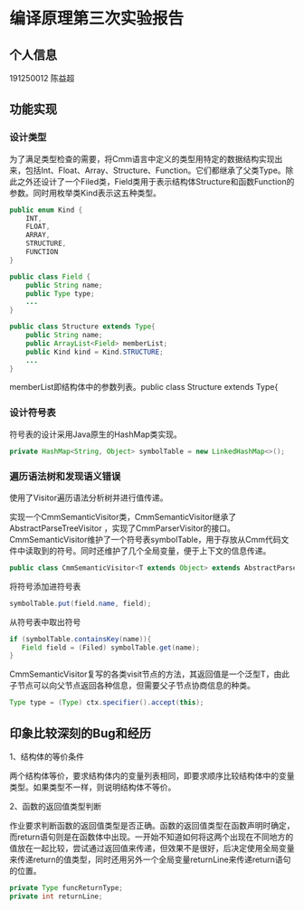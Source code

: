 # 编译原理第三次实验报告

## 个人信息

191250012 陈益超

## 功能实现

### 设计类型

为了满⾜类型检查的需要，将Cmm语⾔中定义的类型⽤特定的数据结构实现出来，包括Int、Float、Array、Structure、Function。它们都继承了父类Type。除此之外还设计了一个Filed类，Field类用于表示结构体Structure和函数Function的参数。同时用枚举类Kind表示这五种类型。

```java
public enum Kind {
    INT,
    FLOAT,
    ARRAY,
    STRUCTURE,
    FUNCTION
}
```

```java
public class Field {
    public String name;
    public Type type;
    ...
}
```

```java
public class Structure extends Type{
    public String name;
    public ArrayList<Field> memberList;
    public Kind kind = Kind.STRUCTURE;
	...    
}
```

memberList即结构体中的参数列表。public class Structure extends Type{

### 设计符号表

符号表的设计采用Java原生的HashMap类实现。

```java
private HashMap<String, Object> symbolTable = new LinkedHashMap<>();
```

### 遍历语法树和发现语义错误

使用了Visitor遍历语法分析树并进行值传递。

实现一个CmmSemanticVisitor类，CmmSemanticVisitor继承了AbstractParseTreeVisitor<T> ，实现了CmmParserVisitor<T>的接口。CmmSemanticVisitor维护了一个符号表symbolTable，用于存放从Cmm代码文件中读取到的符号。同时还维护了几个全局变量，便于上下文的信息传递。



```java
public class CmmSemanticVisitor<T extends Object> extends AbstractParseTreeVisitor<T> implements CmmParserVisitor<T>
```

将符号添加进符号表

```java
symbolTable.put(field.name, field);
```

从符号表中取出符号

```java
if (symbolTable.containsKey(name)){
   Field field = (Filed) symbolTable.get(name);
}
```

CmmSemanticVisitor复写的各类visit节点的方法，其返回值是一个泛型T，由此子节点可以向父节点返回各种信息，但需要父子节点协商信息的种类。

```java
Type type = (Type) ctx.specifier().accept(this);
```

## 印象比较深刻的Bug和经历

1、结构体的等价条件

两个结构体等价，要求结构体内的变量列表相同，即要求顺序比较结构体中的变量类型。如果类型不一样，则说明结构体不等价。

2、函数的返回值类型判断

作业要求判断函数的返回值类型是否正确。函数的返回值类型在函数声明时确定，而return语句则是在函数体中出现。一开始不知道如何将这两个出现在不同地方的值放在一起比较，尝试通过返回值来传递，但效果不是很好，后决定使用全局变量来传递return的值类型，同时还用另外一个全局变量returnLine来传递return语句的位置。

```java
private Type funcReturnType;
private int returnLine;
```